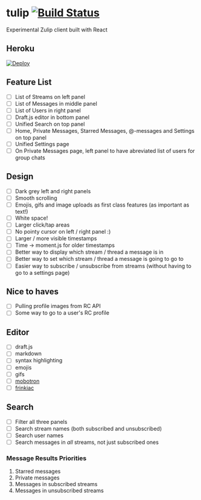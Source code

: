 # tulip [![Build Status](https://travis-ci.org/arpith/tulip.svg?branch=master)](https://travis-ci.org/arpith/tulip)
Experimental Zulip client built with React

## Heroku
[![Deploy](https://www.herokucdn.com/deploy/button.svg)](https://heroku.com/deploy)

## Feature List
- [ ] List of Streams on left panel
- [ ] List of Messages in middle panel
- [ ] List of Users in right panel
- [ ] Draft.js editor in bottom panel
- [ ] Unified Search on top panel
- [ ] Home, Private Messages, Starred Messages, @-messages and Settings on top panel
- [ ] Unified Settings page
- [ ] On Private Messages page, left panel to have abreviated list of users for group chats

## Design
- [ ] Dark grey left and right panels
- [ ] Smooth scrolling
- [ ] Emojis, gifs and image uploads as first class features (as important as text!)
- [ ] White space!
- [ ] Larger click/tap areas
- [ ] No pointy cursor on left / right panel :)
- [ ] Larger / more visible timestamps
- [ ] Time -> moment.js for older timestamps
- [ ] Better way to display which stream / thread a message is in
- [ ] Better way to set which stream / thread a message is going to go to
- [ ] Easier way to subscribe / unsubscribe from streams (without having to go to a settings page)

## Nice to haves
- [ ] Pulling profile images from RC API
- [ ] Some way to go to a user's RC profile

## Editor
- [ ] draft.js
- [ ] markdown
- [ ] syntax highlighting
- [ ] emojis
- [ ] gifs
- [ ] [mobotron](https://morbotron.com/)
- [ ] [frinkiac](https://frinkiac.com/)

## Search
- [ ] Filter all three panels
- [ ] Search stream names (both subscribed and unsubscribed)
- [ ] Search user names
- [ ] Search messages in _all_ streams, not just subscribed ones

### Message Results Priorities
1. Starred messages
2. Private messages
3. Messages in subscribed streams
4. Messages in unsubscribed streams
